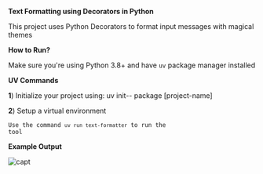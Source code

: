 **Text Formatting using Decorators in Python**

This project uses Python Decorators to format input messages with magical themes

**How to Run?**

Make sure you're using Python 3.8+ and have `uv` package manager installed

**UV Commands**

**1**) Initialize your project using: uv init-- package [project-name]

**2**) Setup a virtual environment

<code>Use the command `uv run text-formatter` to run the tool</code>

**Example Output**

![capt](https://github.com/user-attachments/assets/a53c37d9-392a-40cb-b56e-93bee253d7ef)



